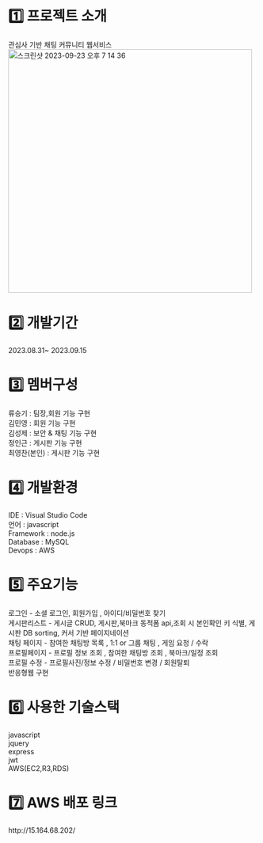 <h1>1️⃣ 프로젝트 소개</h1>
관심사 기반 채팅 커뮤니티 웹서비스
<img width="492" alt="스크린샷 2023-09-23 오후 7 14 36" src="https://github.com/raddadda/socket_project/assets/102424773/1d8ce838-f912-43f7-8150-676ad35e3ce1">

<h1>2️⃣ 개발기간</h1>
2023.08.31~ 2023.09.15

<h1>3️⃣ 멤버구성</h1>
류승기 : 팀장,회원 기능 구현<br>
김민영 : 회원 기능 구현<br>
김성제 : 보안 & 채팅 기능 구현<br>
정인근 : 게시판 기능 구현<br>
최영찬(본인) : 게시판 기능 구현<br>


<h1>4️⃣ 개발환경</h1>
IDE : Visual Studio Code<br>
언어 : javascript<br>
Framework : node.js<br>
Database : MySQL<br>
Devops : AWS

<h1>5️⃣ 주요기능</h1>
로그인 - 소셜 로그인, 회원가입 , 아이디/비밀번호 찾기<br>
게시판리스트 - 게시글 CRUD, 게시판,북마크 동적폼 api,조회 시 본인확인 키 식별, 게시판 DB sorting, 커서 기반 페이지네이션<br>
채팅 페이지 - 참여한 채팅방 목록 , 1:1 or 그룹 채팅 , 게임 요청 / 수락<br>
프로필페이지 - 프로필 정보 조회 , 참여한 채팅방 조회 , 북마크/일정 조회<br>
프로필 수정 - 프로필사진/정보 수정 / 비밀번호 변경 / 회원탈퇴<br>
반응형웹 구현

<h1>6️⃣ 사용한 기술스택</h1>
javascript<br>
jquery<br>
express<br>
jwt<br>
AWS(EC2,R3,RDS)

<h1>7️⃣ AWS 배포 링크</h1>
http://15.164.68.202/
